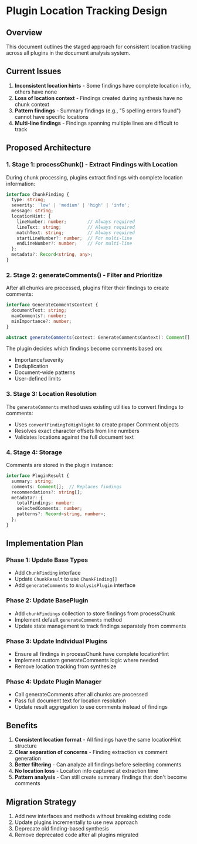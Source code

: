 # Plugin Location Tracking Design

## Overview

This document outlines the staged approach for consistent location tracking across all plugins in the document analysis system.

## Current Issues

1. **Inconsistent location hints** - Some findings have complete location info, others have none
2. **Loss of location context** - Findings created during synthesis have no chunk context
3. **Pattern findings** - Summary findings (e.g., "5 spelling errors found") cannot have specific locations
4. **Multi-line findings** - Findings spanning multiple lines are difficult to track

## Proposed Architecture

### 1. Stage 1: processChunk() - Extract Findings with Location

During chunk processing, plugins extract findings with complete location information:

```typescript
interface ChunkFinding {
  type: string;
  severity: 'low' | 'medium' | 'high' | 'info';
  message: string;
  locationHint: {
    lineNumber: number;        // Always required
    lineText: string;          // Always required
    matchText: string;         // Always required
    startLineNumber?: number;  // For multi-line
    endLineNumber?: number;    // For multi-line
  };
  metadata?: Record<string, any>;
}
```

### 2. Stage 2: generateComments() - Filter and Prioritize

After all chunks are processed, plugins filter their findings to create comments:

```typescript
interface GenerateCommentsContext {
  documentText: string;
  maxComments?: number;
  minImportance?: number;
}

abstract generateComments(context: GenerateCommentsContext): Comment[];
```

The plugin decides which findings become comments based on:
- Importance/severity
- Deduplication
- Document-wide patterns
- User-defined limits

### 3. Stage 3: Location Resolution

The `generateComments` method uses existing utilities to convert findings to comments:
- Uses `convertFindingToHighlight` to create proper Comment objects
- Resolves exact character offsets from line numbers
- Validates locations against the full document text

### 4. Stage 4: Storage

Comments are stored in the plugin instance:

```typescript
interface PluginResult {
  summary: string;
  comments: Comment[];  // Replaces findings
  recommendations?: string[];
  metadata?: {
    totalFindings: number;
    selectedComments: number;
    patterns?: Record<string, number>;
  };
}
```

## Implementation Plan

### Phase 1: Update Base Types
- Add `ChunkFinding` interface
- Update `ChunkResult` to use `ChunkFinding[]`
- Add `generateComments` to `AnalysisPlugin` interface

### Phase 2: Update BasePlugin
- Add `chunkFindings` collection to store findings from processChunk
- Implement default `generateComments` method
- Update state management to track findings separately from comments

### Phase 3: Update Individual Plugins
- Ensure all findings in processChunk have complete locationHint
- Implement custom generateComments logic where needed
- Remove location tracking from synthesize

### Phase 4: Update Plugin Manager
- Call generateComments after all chunks are processed
- Pass full document text for location resolution
- Update result aggregation to use comments instead of findings

## Benefits

1. **Consistent location format** - All findings have the same locationHint structure
2. **Clear separation of concerns** - Finding extraction vs comment generation
3. **Better filtering** - Can analyze all findings before selecting comments
4. **No location loss** - Location info captured at extraction time
5. **Pattern analysis** - Can still create summary findings that don't become comments

## Migration Strategy

1. Add new interfaces and methods without breaking existing code
2. Update plugins incrementally to use new approach
3. Deprecate old finding-based synthesis
4. Remove deprecated code after all plugins migrated